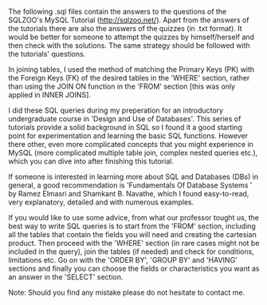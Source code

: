 The following .sql files contain the answers to the questions of the SQLZOO's MySQL Tutorial (http://sqlzoo.net/).
Apart from the answers of the tutorials there are also the answers of the quizzes (in .txt format). It would be
better for someone to attempt the quizzes by himself/herself and then check with the solutions. The same strategy
should be followed with the tutorials' questions.

In joining tables, I used the method of matching the Primary Keys (PK) with the Foreign Keys (FK) of the desired
tables in the 'WHERE' section, rather than using the JOIN ON function in the 'FROM' section [this was only applied
in INNER JOINS].

I did these SQL queries during my preperation for an introductory undergraduate course in 'Design and Use of
Databases'. This series of tutorials provide a solid background in SQL so I found it a good starting point for
experimentation and learning the basic SQL functions. However there other, even more complicated concepts that you
might experience in MySQL (more complicated multiple table join, complex nested queries etc.), which you can dive
into after finishing this tutorial.

If someone is interested in learning more about SQL and Databases (DBs) in general, a good recommendation is
'Fundamentals Of Database Systems
' by Ramez Elmasri and Shamkant B. Navathe, which I found easy-to-read, very
explanatory, detailed and with numerous examples.

If you would like to use some advice, from what our professor tought us, the best way to write SQL queries is to
start from the 'FROM' section, including all the tables that contain the fields you will need and creating the
cartesian product. Then proceed with the 'WHERE' section (in rare cases might not be included in the query), join
the tables (if needed) and check for conditions, limitations etc. Go on with the 'ORDER BY', 'GROUP BY' and
'HAVING' sections and finally you can choose the fields or characteristics you want as an answer in the 'SELECT'
section.

Note: Should you find any mistake please do not hesitate to contact me.